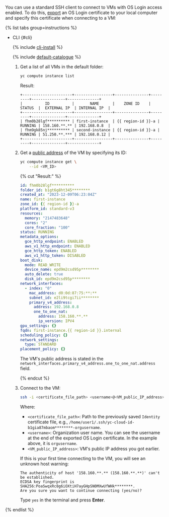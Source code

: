 You can use a standard SSH client to connect to VMs with OS Login access enabled. To do this, [export](../../compute/operations/vm-connect/os-login-export-certificate.md) an OS Login certificate to your local computer and specify this certificate when connecting to a VM:

{% list tabs group=instructions %}

- CLI {#cli}

   {% include [cli-install](../cli-install.md) %}

   {% include [default-catalogue](../default-catalogue.md) %}

   1. Get a list of all VMs in the default folder:

      ```bash
      yc compute instance list
      ```

      Result:

      ```text
      +----------------------+-----------------+---------------+---------+---------------+--------------+
      |          ID          |       NAME      |    ZONE ID    | STATUS  |  EXTERNAL IP  | INTERNAL IP  |
      +----------------------+-----------------+---------------+---------+---------------+--------------+
      | fhm0b28lgf********** | first-instance  | {{ region-id }}-a | RUNNING | 158.160.**.** | 192.168.0.8  |
      | fhm9gk85nj********** | second-instance | {{ region-id }}-a | RUNNING | 51.250.**.*** | 192.168.0.12 |
      +----------------------+-----------------+---------------+---------+---------------+--------------+
      ```

   1. Get a [public address](../../vpc/concepts/address.md#public-addresses) of the VM by specifying its ID:

      ```bash
      yc compute instance get \
          --id <VM_ID>
      ```

      {% cut "Result:" %}

      ```yaml
      id: fhm0b28lgf**********
      folder_id: b1gt6g8ht345********
      created_at: "2023-12-09T06:23:04Z"
      name: first-instance
      zone_id: {{ region-id }}-a
      platform_id: standard-v3
      resources:
        memory: "2147483648"
        cores: "2"
        core_fraction: "100"
      status: RUNNING
      metadata_options:
        gce_http_endpoint: ENABLED
        aws_v1_http_endpoint: ENABLED
        gce_http_token: ENABLED
        aws_v1_http_token: DISABLED
      boot_disk:
        mode: READ_WRITE
        device_name: epd9m2csd95p********
        auto_delete: true
        disk_id: epd9m2csd95p********
      network_interfaces:
        - index: "0"
          mac_address: d0:0d:87:75:**:**
          subnet_id: e2li9tcgi7ii********
          primary_v4_address:
            address: 192.168.0.8
            one_to_one_nat:
              address: 158.160.**.**
              ip_version: IPV4
      gpu_settings: {}
      fqdn: first-instance.{{ region-id }}.internal
      scheduling_policy: {}
      network_settings:
        type: STANDARD
      placement_policy: {}
      ```

      The VM's public address is stated in the `network_interfaces.primary_v4_address.one_to_one_nat.address` field.

      {% endcut %}

   1. Connect to the VM:

      ```bash
      ssh -i <certificate_file_path> <username>@<VM_public_IP_address>
      ```

      Where:

      * `<certificate_file_path>`: Path to the previously saved `Identity` certificate file, e.g., `/home/user1/.ssh/yc-cloud-id-b1gia87mbaom********-orgusername`.
      * `<username>`: Organization user name. You can see the username at the end of the exported OS Login certificate. In the example above, it is `orgusername`.
      * `<VM_public_IP_address>`: VM's public IP address you got earlier.

      If this is your first time connecting to the VM, you will see an unknown host warning:

      ```text
      The authenticity of host '158.160.**.** (158.160.**.**)' can't be established.
      ECDSA key fingerprint is SHA256:PoaSwqxRc8g6iOXtiH7ayGHpSN0MXwUfWHk********.
      Are you sure you want to continue connecting (yes/no)?
      ```

      Type `yes` in the terminal and press **Enter**.

{% endlist %}